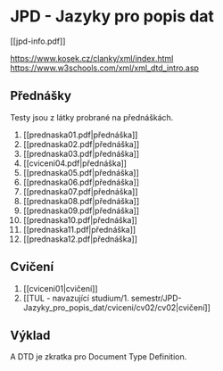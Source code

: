 # JPD - Jazyky pro popis dat
[[jpd-info.pdf]]

https://www.kosek.cz/clanky/xml/index.html
https://www.w3schools.com/xml/xml_dtd_intro.asp
## Přednášky
Testy jsou z látky probrané na přednáškách.

1. [[prednaska01.pdf|přednáška]]
2. [[prednaska02.pdf|přednáška]]
3. [[prednaska03.pdf|přednáška]]
4. [[cviceni04.pdf|přednáška]]
5. [[prednaska05.pdf|přednáška]]
6. [[prednaska06.pdf|přednáška]]
7. [[prednaska07.pdf|přednáška]]
8. [[prednaska08.pdf|přednáška]]
9. [[prednaska09.pdf|přednáška]]
10. [[prednaska10.pdf|přednáška]]
11. [[prednaska11.pdf|přednáška]]
12. [[prednaska12.pdf|přednáška]]
## Cvičení
1. [[cviceni01|cvičení]]
2. [[TUL - navazující studium/1. semestr/JPD-Jazyky_pro_popis_dat/cviceni/cv02/cv02|cvičení]]

## Výklad
A DTD je zkratka pro Document Type Definition.
